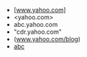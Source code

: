 - [www.yahoo.com]
- <yahoo.com>
- abc.yahoo.com
- "cdr.yahoo.com"
- (www.yahoo.com/blog)
- [abc](www.yahoo.com/blog)
